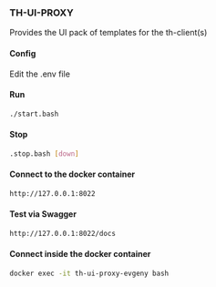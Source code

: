 ### TH-UI-PROXY ###
Provides the UI pack of templates for the th-client(s)

#### Config ####
Edit the .env file


#### Run ####
```bash
./start.bash
```

#### Stop ####
```bash
.stop.bash [down]
```

#### Connect to the docker container ####
```bash
http://127.0.0.1:8022
```

#### Test via Swagger ####
```bash
http://127.0.0.1:8022/docs
```

#### Connect inside the docker container ####
```bash
docker exec -it th-ui-proxy-evgeny bash
```
